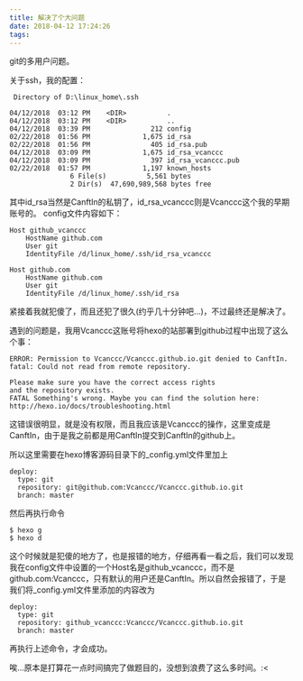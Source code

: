 ```yaml
---
title: 解决了个大问题
date: 2018-04-12 17:24:26
tags:
---
```

git的多用户问题。

关于ssh，我的配置：
```
 Directory of D:\linux_home\.ssh

04/12/2018  03:12 PM    <DIR>          .
04/12/2018  03:12 PM    <DIR>          ..
04/12/2018  03:39 PM               212 config
02/22/2018  01:56 PM             1,675 id_rsa
02/22/2018  01:56 PM               405 id_rsa.pub
04/12/2018  03:09 PM             1,675 id_rsa_vcanccc
04/12/2018  03:09 PM               397 id_rsa_vcanccc.pub
02/22/2018  01:57 PM             1,197 known_hosts
               6 File(s)          5,561 bytes
               2 Dir(s)  47,690,989,568 bytes free
```
其中id_rsa当然是CanftIn的私钥了，id_rsa_vcanccc则是Vcanccc这个我的早期账号的。
config文件内容如下：
```
Host github_vcanccc
    HostName github.com
    User git
    IdentityFile /d/linux_home/.ssh/id_rsa_vcanccc

Host github.com
    HostName github.com
    User git
    IdentityFile /d/linux_home/.ssh/id_rsa
```

紧接着我就犯傻了，而且还犯了很久(约乎几十分钟吧...)，不过最终还是解决了。

遇到的问题是，我用Vcanccc这账号将hexo的站部署到github过程中出现了这么个事：

```
ERROR: Permission to Vcanccc/Vcanccc.github.io.git denied to CanftIn.
fatal: Could not read from remote repository.

Please make sure you have the correct access rights
and the repository exists.
FATAL Something's wrong. Maybe you can find the solution here: http://hexo.io/docs/troubleshooting.html
```
这错误很明显，就是没有权限，而且我应该是Vcanccc的操作，这里变成是CanftIn，由于是我之前都是用CanftIn提交到CanftIn的github上。

所以这里需要在hexo博客源码目录下的_config.yml文件里加上

```
deploy:
  type: git
  repository: git@github.com:Vcanccc/Vcanccc.github.io.git
  branch: master
```
然后再执行命令 

```
$ hexo g
$ hexo d
```
这个时候就是犯傻的地方了，也是报错的地方，仔细再看一看之后，我们可以发现我在config文件中设置的一个Host名是github_vcanccc，而不是github.com:Vcanccc，只有默认的用户还是CanftIn。所以自然会报错了，于是我们将_config.yml文件里添加的内容改为

```
deploy:
  type: git
  repository: github_vcanccc:Vcanccc/Vcanccc.github.io.git
  branch: master
```

再执行上述命令，才会成功。


唉...原本是打算花一点时间搞完了做题目的，没想到浪费了这么多时间。:<